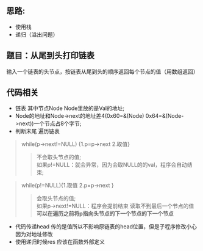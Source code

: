 ## 思路:  
* 使用栈 
* 递归（溢出问题）

## 题目：从尾到头打印链表  
输入一个链表的头节点，按链表从尾到头的顺序返回每个节点的值（用数组返回）

## 代码相关
* 链表 其中节点Node Node里放的是Val的地址;
* Node的地址和Node->next的地址差4(0x60=&(Node) 0x64=&(Node->next))一个节点占8个字节;
* 判断末尾 遍历链表
> while(p->next!=NULL)  {1.p=p->next 2.取值} 
>> 不会取头节点的值;  
>> 如果p!=NULL：就会异常，因为会取NULL的的val，程序会自动结束;   
    
> while(p!=NULL){1.取值 2.p=p->next  }  
>> 会取头节点的值;  
>> 如果p->next!=NULL：程序会提前结束 读取不到最后一个节点的值  
> __可以在遍历之前将p指向头节点的下一个节点的下一个节点__

* 代码传递head 传的是值所以不影响原链表的head位置，但是子程序修改小心因为对地址修改
* 使用递归时候res 应该在函数外部定义
